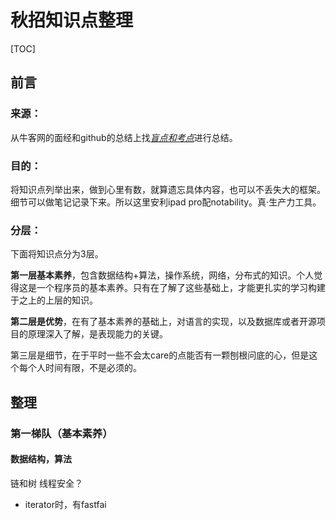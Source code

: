 # 秋招知识点整理
[TOC]
## 前言

### 来源：

从牛客网的面经和github的总结上找<u>*盲点和考点*</u>进行总结。

### 目的：

将知识点列举出来，做到心里有数，就算遗忘具体内容，也可以不丢失大的框架。细节可以做笔记记录下来。所以这里安利ipad pro配notability。真·生产力工具。

### 分层：

下面将知识点分为3层。

**第一层基本素养**，包含数据结构+算法，操作系统，网络，分布式的知识。个人觉得这是一个程序员的基本素养。只有在了解了这些基础上，才能更扎实的学习构建于之上的上层的知识。

**第二层是优势**，在有了基本素养的基础上，对语言的实现，以及数据库或者开源项目的原理深入了解，是表现能力的关键。

第三层是细节，在于平时一些不会太care的点能否有一颗刨根问底的心，但是这个每个人时间有限，不是必须的。



## 整理

### 第一梯队（基本素养）

#### 数据结构，算法

链和树
线程安全？
- iterator时，有fastfai